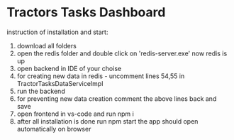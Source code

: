 # Tractors Tasks Dashboard
instruction of installation and start:
1. download all folders
2. open the redis folder and double click on 'redis-server.exe'
   now redis is up
3. open backend in IDE of your choise 
4. for creating new data in redis - uncomment lines 54,55 in TractorTasksDataServiceImpl
5. run the backend
6. for preventing new data creation comment the above lines back and save
7. open frontend in vs-code and run npm i
8. after all installation is done run npm start
   the app should open automatically on browser
